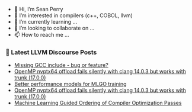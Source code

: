 - 👋 Hi, I’m Sean Perry
- 👀 I’m interested in compilers (c++, COBOL, llvm)
- 🌱 I’m currently learning ...
- 💞️ I’m looking to collaborate on ...
- 📫 How to reach me ...

<!---
s66perry/s66perry is a ✨ special ✨ repository because its `README.md` (this file) appears on your GitHub profile.
You can click the Preview link to take a look at your changes.
--->
### 📕 Latest LLVM Discourse Posts

<!-- DISCOURSE-LLVM:START -->
- [Missing GCC include - bug or feature?](https://discourse.llvm.org/t/missing-gcc-include-bug-or-feature/68538#post_5)
- [OpenMP nvptx64 offload fails silently with clang 14.0.3 but works with trunk &lpar;17.0.0&rpar;](https://discourse.llvm.org/t/openmp-nvptx64-offload-fails-silently-with-clang-14-0-3-but-works-with-trunk-17-0-0/68517#post_7)
- [Better performance models for MLGO training](https://discourse.llvm.org/t/better-performance-models-for-mlgo-training/68219#post_4)
- [OpenMP nvptx64 offload fails silently with clang 14.0.3 but works with trunk &lpar;17.0.0&rpar;](https://discourse.llvm.org/t/openmp-nvptx64-offload-fails-silently-with-clang-14-0-3-but-works-with-trunk-17-0-0/68517#post_6)
- [Machine Learning Guided Ordering of Compiler Optimization Passes](https://discourse.llvm.org/t/machine-learning-guided-ordering-of-compiler-optimization-passes/60415?page=2#post_39)
<!-- DISCOURSE-LLVM:END -->
